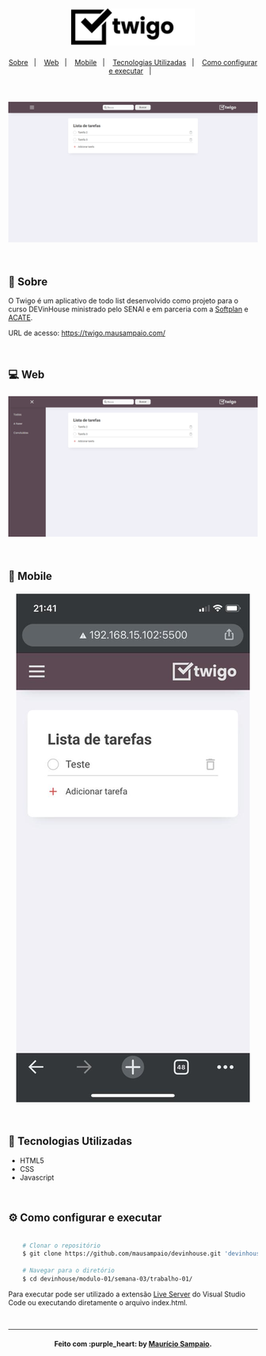 <h1 align="center">
    <img alt="Twigo" title="Twigo" src=".github/logo.png" width="250px" />
</h1>

<p align="center">
  <a href="#page_facing_up-sobre">Sobre</a>&nbsp;&nbsp;&nbsp;|&nbsp;&nbsp;&nbsp;
  <a href="#computer-web">Web</a>&nbsp;&nbsp;&nbsp;|&nbsp;&nbsp;&nbsp;
  <a href="#iphone-mobile">Mobile</a>&nbsp;&nbsp;&nbsp;|&nbsp;&nbsp;&nbsp;
  <a href="#rocket-tecnologias-utilizadas">Tecnologias Utilizadas</a>&nbsp;&nbsp;&nbsp;|&nbsp;&nbsp;&nbsp;
  <a href="#gear-como-configurar-e-executar">Como configurar e executar</a>&nbsp;&nbsp;&nbsp;|&nbsp;&nbsp;&nbsp;
</p>

<br/>

<h3 align="center">
  <img alt="twigo_cover" title="github_explorer" src=".github/capa.png" />
</h3>

<br/>


## :page_facing_up: Sobre

O Twigo é um aplicativo de todo list desenvolvido como projeto para o curso DEVinHouse ministrado pelo SENAI e em parceria com a <a href="https://www.softplan.com.br/">Softplan</a> e <a href="https://www.acate.com.br/">ACATE</a>.

URL de acesso: <a href="https://twigo.mausampaio.com/">https://twigo.mausampaio.com/</a>

<br/>

## :computer: Web

<h3 align="center">
  <img alt="twigo_web" title="github_explorer" src=".github/web.png" />
</h3>

<br/>

## :iphone: Mobile

<h3 align="center">
  <img alt="twigo_mobile" title="github_explorer" src=".github/mobile.jpeg" />
</h3>

<br/>

## :rocket: Tecnologias Utilizadas

- HTML5
- CSS
- Javascript

<br/>

## :gear: Como configurar e executar

```bash

    # Clonar o repositório
    $ git clone https://github.com/mausampaio/devinhouse.git 'devinhouse'

    # Navegar para o diretório
    $ cd devinhouse/modulo-01/semana-03/trabalho-01/

```
Para executar pode ser utilizado a extensão <a href="https://marketplace.visualstudio.com/items?itemName=ritwickdey.LiveServer">Live Server</a> do Visual Studio Code ou executando diretamente o arquivo index.html.

<br/>

---

<h4 align="center">
  Feito com :purple_heart: by <a href="https://www.linkedin.com/in/mausampaio/" target="_blank">Maurício Sampaio</a>.
</h4>